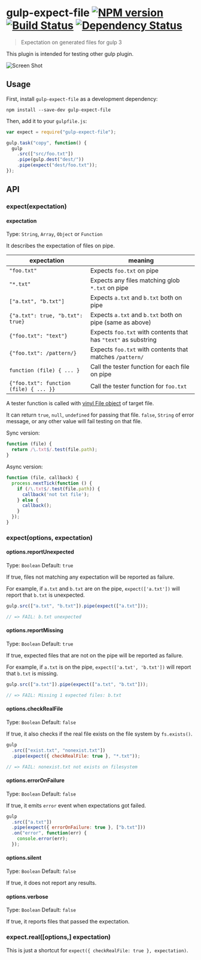 # gulp-expect-file [![NPM version][npm-image]][npm-url] [![Build Status][travis-image]][travis-url] [![Dependency Status][daviddm-image]][daviddm-url]

> Expectation on generated files for gulp 3

This plugin is intended for testing other gulp plugin.

![Screen Shot](http://pioug.github.io/gulp-expect-file/screenshot.png)

## Usage

First, install `gulp-expect-file` as a development dependency:

```shell
npm install --save-dev gulp-expect-file
```

Then, add it to your `gulpfile.js`:

```js
var expect = require("gulp-expect-file");

gulp.task("copy", function() {
  gulp
    .src(["src/foo.txt"])
    .pipe(gulp.dest("dest/"))
    .pipe(expect("dest/foo.txt"));
});
```

## API

### expect(expectation)

#### expectation

Type: `String`, `Array`, `Object` or `Function`

It describes the expectation of files on pipe.

| expectation                            | meaning                                                        |
| -------------------------------------- | -------------------------------------------------------------- |
| `"foo.txt"`                            | Expects `foo.txt` on pipe                                      |
| `"*.txt"`                              | Expects any files matching glob `*.txt` on pipe                |
| `["a.txt", "b.txt"]`                   | Expects `a.txt` and `b.txt` both on pipe                       |
| `{"a.txt": true, "b.txt": true}`       | Expects `a.txt` and `b.txt` both on pipe (same as above)       |
| `{"foo.txt": "text"}`                  | Expects `foo.txt` with contents that has `"text"` as substring |
| `{"foo.txt": /pattern/}`               | Expects `foo.txt` with contents that matches `/pattern/`       |
| `function (file) { ... }`              | Call the tester function for each file on pipe                 |
| `{"foo.txt": function (file) { ... }}` | Call the tester function for `foo.txt`                         |

A tester function is called with [vinyl File object](https://github.com/wearefractal/vinyl) of target file.

It can return `true`, `null`, `undefined` for passing that file. `false`, `String` of error message, or any other value will fail testing on that file.

Sync version:

```js
function (file) {
  return /\.txt$/.test(file.path);
}
```

Async version:

```js
function (file, callback) {
  process.nextTick(function () {
    if (/\.txt$/.test(file.path)) {
      callback('not txt file');
    } else {
      callback();
    }
  });
}
```

### expect(options, expectation)

#### options.reportUnexpected

Type: `Boolean`
Default: `true`

If true, files not matching any expectation will be reported as failure.

For example, if `a.txt` and `b.txt` are on the pipe, `expect(['a.txt'])` will report that `b.txt` is unexpected.

```js
gulp.src(["a.txt", "b.txt"]).pipe(expect(["a.txt"]));

// => FAIL: b.txt unexpected
```

#### options.reportMissing

Type: `Boolean`
Default: `true`

If true, expected files that are not on the pipe will be reported as failure.

For example, if `a.txt` is on the pipe, `expect(['a.txt', 'b.txt'])` will report that `b.txt` is missing.

```js
gulp.src(["a.txt"]).pipe(expect(["a.txt", "b.txt"]));

// => FAIL: Missing 1 expected files: b.txt
```

#### options.checkRealFile

Type: `Boolean`
Default: `false`

If true, it also checks if the real file exists on the file system by `fs.exists()`.

```js
gulp
  .src(["exist.txt", "nonexist.txt"])
  .pipe(expect({ checkRealFile: true }, "*.txt"));

// => FAIL: nonexist.txt not exists on filesystem
```

#### options.errorOnFailure

Type: `Boolean`
Default: `false`

If true, it emits `error` event when expectations got failed.

```js
gulp
  .src(["a.txt"])
  .pipe(expect({ errorOnFailure: true }, ["b.txt"]))
  .on("error", function(err) {
    console.error(err);
  });
```

#### options.silent

Type: `Boolean`
Default: `false`

If true, it does not report any results.

#### options.verbose

Type: `Boolean`
Default: `false`

If true, it reports files that passed the expectation.

### expect.real([options,] expectation)

This is just a shortcut for `expect({ checkRealFile: true }, expectation)`.

[npm-url]: https://npmjs.org/package/gulp-expect-file
[npm-image]: https://img.shields.io/npm/v/gulp-expect-file.svg
[travis-url]: https://travis-ci.org/pioug/gulp-expect-file
[travis-image]: https://img.shields.io/travis/pioug/gulp-expect-file.svg
[daviddm-url]: https://david-dm.org/pioug/gulp-expect-file
[daviddm-image]: https://img.shields.io/david/pioug/gulp-expect-file.svg
